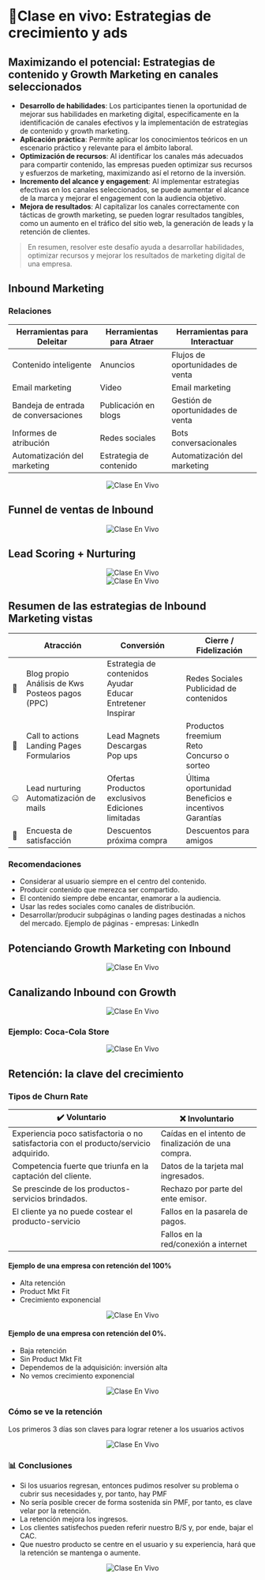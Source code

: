 # ​​🎥​ Clase en vivo: Estrategias de crecimiento y ads
## Maximizando el potencial: Estrategias de contenido y Growth Marketing en canales seleccionados
- **Desarrollo de habilidades**: Los participantes tienen la oportunidad de mejorar sus habilidades en marketing digital, específicamente en la identificación de canales efectivos y la implementación de estrategias de contenido y growth marketing.
- **Aplicación práctica**: Permite aplicar los conocimientos teóricos en un escenario práctico y relevante para el ámbito laboral.
- **Optimización de recursos**: Al identificar los canales más adecuados para compartir contenido, las empresas pueden optimizar sus recursos y esfuerzos de marketing, maximizando así el retorno de la inversión.
- **Incremento del alcance y engagement**: Al implementar estrategias efectivas en los canales seleccionados, se puede aumentar el alcance de la marca y mejorar el engagement con la audiencia objetivo.
- **Mejora de resultados**: Al capitalizar los canales correctamente con tácticas de growth marketing, se pueden lograr resultados tangibles, como un aumento en el tráfico del sitio web, la generación de leads y la retención de clientes.

> En resumen, resolver este desafío ayuda a desarrollar habilidades, optimizar recursos y mejorar los resultados de marketing digital de una empresa.

## Inbound Marketing
### Relaciones

| Herramientas para Deleitar | Herramientas para Atraer | Herramientas para Interactuar |
| ------------------------- | ------------------------- | ------------------------- |
| Contenido inteligente | Anuncios | Flujos de oportunidades de venta |
| Email marketing | Video | Email marketing |
| Bandeja de entrada de conversaciones | Publicación en blogs | Gestión de oportunidades de venta |
| Informes de atribución | Redes sociales | Bots conversacionales |
| Automatización del marketing | Estrategia de contenido | Automatización del marketing |

<div align="center"> <img src="./img/image-4.png" alt="Clase En Vivo"> </div>

## Funnel de ventas de Inbound
<div align="center"> <img src="./img/image-5.png" alt="Clase En Vivo"> </div>

## Lead Scoring + Nurturing
<div align="center"> <img src="./img/image-6.png" alt="Clase En Vivo"> </div>
<div align="center"> <img src="./img/image-7.png" alt="Clase En Vivo"> </div>

## Resumen de las estrategias de Inbound Marketing vistas
|   | Atracción | Conversión | Cierre / Fidelización |
| ------------------- | --------- | ---------- | --------------------- |
| ​​🧲​ | Blog propio <br /> Análisis de Kws <br /> Posteos pagos (PPC) | Estrategia de contenidos  <br /> Ayudar  <br /> Educar  <br /> Entretener  <br /> Inspirar | Redes Sociales <br />  Publicidad de contenidos | 
| ​​🤝​ | Call to actions  <br /> Landing Pages  <br /> Formularios | Lead Magnets <br /> Descargas <br /> Pop ups | Productos freemium <br /> Reto <br /> Concurso o sorteo |
| ​​🤐​ | Lead nurturing <br /> Automatización de mails | Ofertas <br /> Productos exclusivos <br /> Ediciones limitadas | Última oportunidad <br />  Beneficios e incentivos<br />  Garantías |
| ​​👥​ | Encuesta de satisfacción | Descuentos próxima compra | Descuentos para amigos | 

### Recomendaciones
- Considerar al usuario siempre en el centro del contenido. 
- Producir contenido que merezca ser compartido. 
- El contenido siempre debe encantar, enamorar a la audiencia. 
- Usar las redes sociales como canales de distribución. 
- Desarrollar/producir subpáginas o landing pages destinadas a nichos del mercado. Ejemplo de páginas - empresas: LinkedIn

## Potenciando Growth Marketing con Inbound
<div align="center"> <img src="./img/image-8.png" alt="Clase En Vivo"> </div>

## Canalizando Inbound con Growth 
<div align="center"> <img src="./img/image-9.png" alt="Clase En Vivo"> </div>

### Ejemplo: Coca-Cola Store
<div align="center"> <img src="./img/image-10.png" alt="Clase En Vivo"> </div>

## Retención: la clave del crecimiento
### Tipos de Churn Rate

| ✔️ Voluntario ​​ | ​❌ Involuntario |
| ---------- | ------------ |
| Experiencia poco satisfactoria o no satisfactoria con el producto/servicio adquirido. | Caídas en el intento de finalización de una compra. |
| Competencia fuerte que triunfa en la captación del cliente. | Datos de la tarjeta mal ingresados. |
| Se prescinde de los productos-servicios brindados. | Rechazo por parte del ente emisor. | 
| El cliente ya no puede costear el producto-servicio |Fallos en la pasarela de pagos. | 
| | Fallos en la red/conexión a internet |

#### Ejemplo de una empresa con retención del 100%
- Alta retención
- Product Mkt Fit
- Crecimiento exponencial

<div align="center"> <img src="./img/image-11.png" alt="Clase En Vivo"> </div>

#### Ejemplo de una empresa con retención del 0%.
- Baja retención
- Sin Product Mkt Fit
- Dependemos de la adquisición: inversión alta
- No vemos crecimiento exponencial

<div align="center"> <img src="./img/image-12.png" alt="Clase En Vivo"> </div>

### Cómo se ve la retención
Los primeros 3 días son claves para lograr retener a los usuarios activos

<div align="center"> <img src="./img/image-13.png" alt="Clase En Vivo"> </div>

### ​​​📊​ Conclusiones
- Si los usuarios regresan, entonces pudimos resolver su problema o cubrir sus necesidades y, por tanto, hay PMF
- No sería posible crecer de forma sostenida sin PMF, por tanto, es clave velar por la retención.
- La retención mejora los ingresos.
- Los clientes satisfechos pueden referir nuestro B/S y, por ende, bajar el CAC.
- Que nuestro producto se centre en el usuario y su experiencia, hará que la retención se mantenga o aumente.

<div align="center"> <img src="./img/image-14.png" alt="Clase En Vivo"> </div>